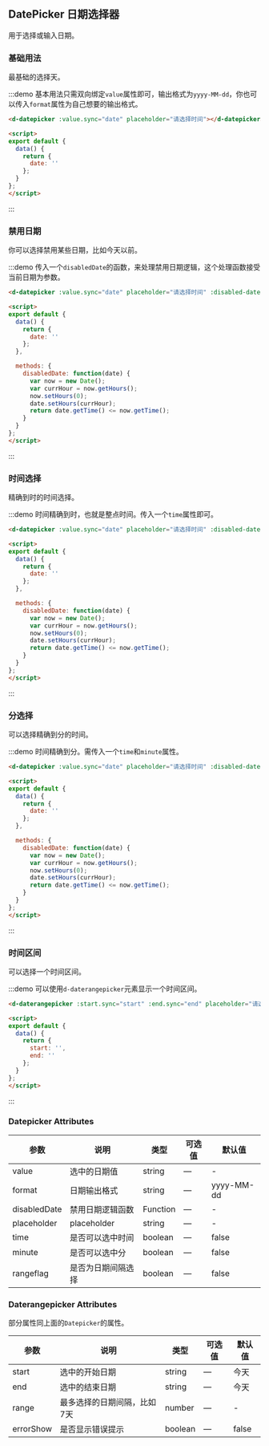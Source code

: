 <style lang="less">
.form-control {
  display: block;
  width: 100%;
  height: 34px;
  line-height: 34px;
  box-sizing: border-box;
  padding: 0 10px;
  border: 1px solid #ccc;
  border-radius: 2px;
  font-size: 14px;

  &:focus {
    outline: 0;
    border-color: #a8e7e7;
  }
}
</style>

<script>
export default {
  data() {
    return {
      date: '',
      start: '',
      end: ''
    };
  },

  methods: {
    disabledDate: function(date) {
      var now = new Date();
      var currHour = now.getHours();
      now.setHours(0);
      date.setHours(currHour);
      return date.getTime() <= now.getTime();
    }
  }
};
</script>

## DatePicker 日期选择器

用于选择或输入日期。

### 基础用法

最基础的选择天。

:::demo 基本用法只需双向绑定`value`属性即可，输出格式为`yyyy-MM-dd`，你也可以传入`format`属性为自己想要的输出格式。
```html
<d-datepicker :value.sync="date" placeholder="请选择时间"></d-datepicker>

<script>
export default {
  data() {
    return {
      date: ''
    };
  }
};
</script>
```
:::

### 禁用日期

你可以选择禁用某些日期，比如今天以前。

:::demo 传入一个`disabledDate`的函数，来处理禁用日期逻辑，这个处理函数接受当前日期为参数。
```html
<d-datepicker :value.sync="date" placeholder="请选择时间" :disabled-date="disabledDate"></d-datepicker>

<script>
export default {
  data() {
    return {
      date: ''
    };
  },

  methods: {
    disabledDate: function(date) {
      var now = new Date();
      var currHour = now.getHours();
      now.setHours(0);
      date.setHours(currHour);
      return date.getTime() <= now.getTime();
    }
  }
};
</script>
```
:::

### 时间选择

精确到时的时间选择。

:::demo 时间精确到时，也就是整点时间。传入一个`time`属性即可。
```html
<d-datepicker :value.sync="date" placeholder="请选择时间" :disabled-date="disabledDate" format="yyyy-MM-dd hh:ii" time></d-datepicker>

<script>
export default {
  data() {
    return {
      date: ''
    };
  },

  methods: {
    disabledDate: function(date) {
      var now = new Date();
      var currHour = now.getHours();
      now.setHours(0);
      date.setHours(currHour);
      return date.getTime() <= now.getTime();
    }
  }
};
</script>
```
:::

### 分选择

可以选择精确到分的时间。

:::demo 时间精确到分。需传入一个`time`和`minute`属性。
```html
<d-datepicker :value.sync="date" placeholder="请选择时间" :disabled-date="disabledDate" format="yyyy-MM-dd hh:ii" time minute></d-datepicker>

<script>
export default {
  data() {
    return {
      date: ''
    };
  },

  methods: {
    disabledDate: function(date) {
      var now = new Date();
      var currHour = now.getHours();
      now.setHours(0);
      date.setHours(currHour);
      return date.getTime() <= now.getTime();
    }
  }
};
</script>
```
:::

### 时间区间

可以选择一个时间区间。

:::demo 可以使用`d-daterangepicker`元素显示一个时间区间。
```html
<d-daterangepicker :start.sync="start" :end.sync="end" placeholder="请选择时间" :error-show="true" :range="7"></d-daterangepicker>

<script>
export default {
  data() {
    return {
      start: '',
      end: ''
    };
  }
};
</script>
```
:::

### Datepicker Attributes

| 参数      | 说明    | 类型      | 可选值       | 默认值   |
|---------- |-------- |---------- |-------------  |-------- |
| value  | 选中的日期值    | string   |  — | -   |
| format  | 日期输出格式    | string   |  — | yyyy-MM-dd   |
| disabledDate  | 禁用日期逻辑函数    | Function   |  — | -   |
| placeholder  | placeholder    | string   |  — | -   |
| time  | 是否可以选中时间    | boolean   |  — | false   |
| minute  | 是否可以选中分    | boolean   |  — | false   |
| rangeflag  | 是否为日期间隔选择    | boolean   |  — | false   |

### Daterangepicker Attributes

部分属性同上面的`Datepicker`的属性。

| 参数      | 说明    | 类型      | 可选值       | 默认值   |
|---------- |-------- |---------- |-------------  |-------- |
| start  | 选中的开始日期   | string   |  — | 今天   |
| end  | 选中的结束日期    | string   |  — | 今天   |
| range  | 最多选择的日期间隔，比如7天    | number   |  — | -   |
| errorShow  | 是否显示错误提示    | boolean   |  — | false   |
